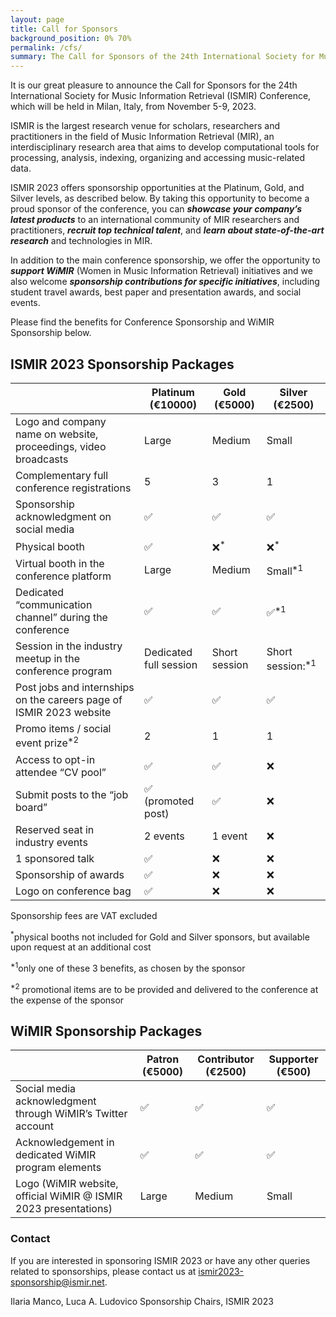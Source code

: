 ```yaml
---
layout: page
title: Call for Sponsors
background_position: 0% 70%
permalink: /cfs/
summary: The Call for Sponsors of the 24th International Society for Music Information Retrieval Conference
---
```


It is our great pleasure to announce the Call for Sponsors for the 24th International Society for Music Information Retrieval (ISMIR) Conference, which will be held in Milan, Italy, from November 5-9, 2023.

ISMIR is the largest research venue for scholars, researchers and practitioners in the field of Music Information Retrieval (MIR), an interdisciplinary research area that aims to develop computational tools for processing, analysis, indexing, organizing and accessing music-related data. 

ISMIR 2023 offers sponsorship opportunities at the Platinum, Gold, and Silver levels, as described below. By taking this opportunity to become a proud sponsor of the conference, you can ***showcase your company’s latest products*** to an international community of MIR researchers and practitioners, ***recruit top technical talent***, and ***learn about state-of-the-art research*** and technologies in MIR.

In addition to the main conference sponsorship, we offer the opportunity to ***support WiMIR*** (Women in Music Information Retrieval) initiatives and we also welcome ***sponsorship contributions for specific initiatives***, including student travel awards, best paper and presentation awards, and social events.

Please find the benefits for Conference Sponsorship and WiMIR  Sponsorship below.

## ISMIR 2023 Sponsorship Packages

|   |Platinum (€10000)| Gold (€5000)  | Silver (€2500)  |  
|---|---|---|---|
| Logo and company name on website, proceedings,  video broadcasts  |  Large | Medium  |  Small | 
| Complementary full conference registrations  |5| 3  |  1 |  
| Sponsorship acknowledgment on social media  |  ✅| ✅ |  ✅| 
| Physical booth | ✅ | ❌<sup>*</sup> |  ❌<sup>*</sup>  | 
| Virtual booth in the conference platform | Large  | Medium  | Small<sup>*1</sup>  | 
| Dedicated “communication channel” during the conference  | ✅   | ✅   |  ✅<sup>*1</sup>  | 
| Session in the industry meetup in the conference program | Dedicated full session  |  Short session | Short session:<sup>*1</sup>  | 
| Post jobs and internships on the careers page of ISMIR 2023 website | ✅  |✅  |  ✅ | 
| Promo items / social event prize<sup>*2</sup>  |  2  | 1 |  1 | 
| Access to opt-in attendee “CV pool”  | ✅  |  ✅  |  ❌| 
| Submit posts to the “job board”  |   ✅ (promoted post) |  ✅ |  ❌ | 
| Reserved seat in industry events |  2 events | 1 event  |  ❌| 
| 1 sponsored talk| ✅  | ❌| ❌  | 
| Sponsorship of awards| ✅ |❌  | ❌  | 
| Logo on conference bag| ✅ |  ❌| ❌ | 


Sponsorship fees are VAT excluded

<sup>*</sup>physical booths not included for Gold and Silver sponsors, but available upon request  at an additional cost


<sup>*1</sup>only one of these 3 benefits, as chosen by the sponsor

<sup>*2</sup>  promotional items are to be provided and delivered to the conference at the expense of the sponsor


## WiMIR Sponsorship Packages

|   |Patron (€5000)| Contributor (€2500) | Supporter (€500)  |  
|---|---|---|---|
|Social media acknowledgment through WiMIR’s Twitter account |  ✅|  ✅  |   ✅ | 
| Acknowledgement in dedicated WiMIR program elements | ✅| ✅  |   ✅ |  
|Logo (WiMIR website, official WiMIR @ ISMIR 2023 presentations)  | Large | Medium  |  Small | 




### Contact 
If you are interested in sponsoring ISMIR 2023 or have any other queries related to sponsorships, please contact us at [ismir2023-sponsorship@ismir.net](ismir2023-sponsorship@ismir.net).

Ilaria Manco, Luca A. Ludovico
Sponsorship Chairs, ISMIR 2023
